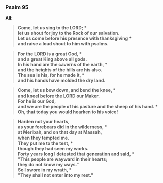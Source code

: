 ### Psalm 95
**All:**
> **Come, let us sing to the LORD; \*  
> let us shout for joy to the Rock of our salvation.  
> Let us come before his presence with thanksgiving \*  
> and raise a loud shout to him with psalms.**

> **For the LORD is a great God, \*  
> and a great King above all gods.  
> In his hand are the caverns of the earth, \*  
> and the heights of the hills are his also.  
> The sea is his, for he made it, \*  
> and his hands have molded the dry land.**

> **Come, let us bow down, and bend the knee, \*  
> and kneel before the LORD our Maker.  
> For he is our God,  
> and we are the people of his pasture and the sheep of his hand. \*  
> Oh, that today you would hearken to his voice!**

> **Harden not your hearts,  
> as your forebears did in the wilderness, \*  
> at Meribah, and on that day at Massah,  
> when they tempted me.  
> They put me to the test, \*  
> though they had seen my works.  
> Forty years long I detested that generation and said, \*  
> "This people are wayward in their hearts;  
> they do not know my ways."  
> So I swore in my wrath, \*  
> "They shall not enter into my rest."**
